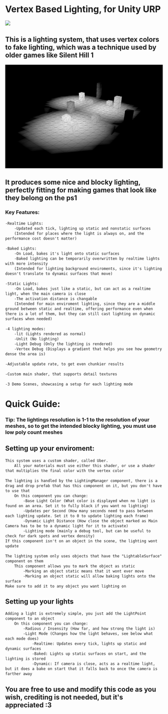 # Vertex Based Lighting, for Unity URP
![](https://github.com/Volutedberet/VertexLighting/blob/main/VertexGif.gif)

## This is a lighting system, that uses vertex colors to fake lighting, which was a technique used by older games like Silent Hill 1
![](https://github.com/Volutedberet/VertexLighting/blob/main/LightExample.png)
## It produces some nice and blocky lighting, perfectly fitting for making games that look like they belong on the ps1

### Key Features:
```
-Realtime Lights:
    -Updated each tick, lighting up static and nonstatic surfaces
    (Intended for places where the light is always on, and the performance cost doesn't matter)

-Baked Lights:
    -On Load, bakes it's light onto static surfaces
    -Baked lighting can be temporarily overwritten by realtime lights with more intensity
    (Intended for lighting background enviroments, since it's lighting doesn't translate to dynamic surfaces that move)

-Static Lights:
    -On Load, bakes just like a static, but can act as a realtime light, when the main camera is close
    -The activation distance is changable
    (Intended for main enviroment lighting, since they are a middle ground between static and realtime, offering performance even when there is a lot of them, but they can still cast lighting on dynamic surfaces when needed)

-4 lighting modes:
    -lit (Lights rendered as normal)
    -Unlit (No lighting)
    -Light Debug (Only the lighting is rendered)
    -Vertex Debug (Displays a gradient that helps you see how geometry dense the area is)

-Adjustable update rate, to get even chunkier results

-Custom main shader, that supports detail textures

-3 Demo Scenes, showcasing a setup for each lighting mode
```


# Quick Guide:
### Tip: The lightings resolution is 1-1 to the resolution of your meshes, so to get the intended blocky lighting, you must use low poly count meshes

## Setting up your enviroment:
```
This system uses a custom shader, called Uber. 
    All your materials must use either this shader, or use a shader that multiplies the final color with the vertex color

The lighting is handled by the LightingManager component, there is a drag and drop prefab that has this component on it, but you don't have to use that
    On this component you can change:
        -Base Light Color (What color is displayed when no light is found on an area. Set it to fully black if you want no lighting)
        -Updates per Second (How many seconds need to pass between each lighting update. Set it to 0 to update lighting each frame)
        -Dynamic Light Distance (How close the object marked as Main Camera has to be to a dynamic light for it to activate)
        -Lighting mode (mainly a debug tool, but can be useful to check for dark spots and vertex density)
If this component isn't on an object in the scene, the lighting wont update

The lighting system only uses objects that have the "LightableSurface" component on them
    This component allows you to mark the object as static
        -Marking an object static means that it wont ever move
        -Marking an object static will allow baking lights onto the surface
Make sure to add it to any object you want lighting on
```

## Setting up your lights
```
Adding a light is extremely simple, you just add the LightPoint component to an object
    On this component you can change:
        -Radious / Insensity (How far, and how strong the light is)
        -Light Mode (Changes how the light behaves, see below what each mode does)
            -Realtime: Updates every tick, lights up static and dynamic surfaces
            -Baked: Lights up static surfaces on start, and the lighting is stored
            -Dynamic: If camera is close, acts as a realtime light, but it does a bake on start that it falls back to once the camera is farther away
```

## You are free to use and modify this code as you wish, crediting is not needed, but it's appreciated :3